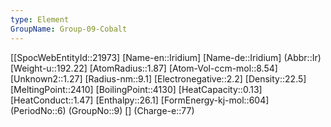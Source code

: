 ```yaml
---
type: Element
GroupName: Group-09-Cobalt
---
```

[[SpocWebEntityId::21973]
[Name-en::Iridium]
[Name-de::Iridium]
(Abbr::Ir)
[Weight-u::192.22]
[AtomRadius::1.87]
[Atom-Vol-ccm-mol::8.54]
[Unknown2::1.27]
[Radius-nm::9.1]
[Electronegative::2.2]
[Density::22.5]
[MeltingPoint::2410]
[BoilingPoint::4130]
[HeatCapacity::0.13]
[HeatConduct::1.47]
[Enthalpy::26.1]
[FormEnergy-kj-mol::604]
(PeriodNo::6)
(GroupNo::9)
[]
(Charge-e::77)


